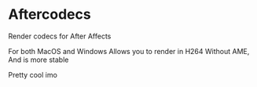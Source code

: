# Aftercodecs
Render codecs for After Affects

For both MacOS and Windows 
Allows you to render in H264 Without AME, And is more stable

Pretty cool imo
